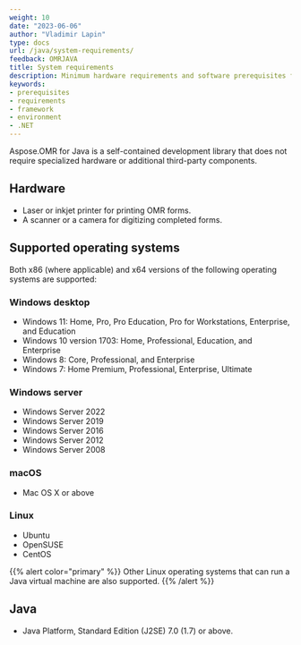 ```yaml
---
weight: 10
date: "2023-06-06"
author: "Vladimir Lapin"
type: docs
url: /java/system-requirements/
feedback: OMRJAVA
title: System requirements
description: Minimum hardware requirements and software prerequisites for developing applications with Aspose.OMR for Java.
keywords:
- prerequisites
- requirements
- framework
- environment
- .NET
---
```


Aspose.OMR for Java is a self-contained development library that does not require specialized hardware or additional third-party components.

## Hardware

- Laser or inkjet printer for printing OMR forms.
- A scanner or a camera for digitizing completed forms.

## Supported operating systems

Both x86 (where applicable) and x64 versions of the following operating systems are supported:

### Windows desktop

- Windows 11: Home, Pro, Pro Education, Pro for Workstations, Enterprise, and Education
- Windows 10 version 1703: Home, Professional, Education, and Enterprise
- Windows 8: Core, Professional, and Enterprise
- Windows 7: Home Premium, Professional, Enterprise, Ultimate

### Windows server

- Windows Server 2022
- Windows Server 2019
- Windows Server 2016
- Windows Server 2012
- Windows Server 2008

### macOS

- Mac OS X or above

### Linux

- Ubuntu
- OpenSUSE
- CentOS

{{% alert color="primary" %}} 
Other Linux operating systems that can run a Java virtual machine are also supported.
{{% /alert %}} 

## Java

- Java Platform, Standard Edition (J2SE) 7.0 (1.7) or above.
